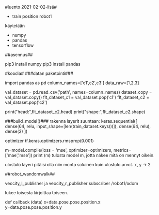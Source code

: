#luento 2021-02-02-lisä#
- train position robot1

käytetään
- numpy
- pandas
- tensorflow

##asennus##

pip3 install numpy
pip3 install pandas


#koodia#
###datan paketointi###

import pandas as pd
column_names=['c1',c2',c3']
data_raw=[1,2,3]

val_dataset = pd.read_csv('path', names=column_names)
dataset_copy = val_dataset.copy()
flt_dataset_c1 = val_dataset.pop('c1')
flt_dataset_c2 = val_dataset.pop('c2')

print("head:",flt_dataset_c2.head)
print("shape:",flt_dataset_c2.shape)


###build_model()###
rakenna layerit suuntaan:
keras.sequential([
dense(64, relu, input_shape=[len(train_dataset.keys())]),
dense(64, relu),
dense(2)
])

optimizer tf.keras.optimizers.rmsprop(0.001)

m=model.compile(loss = 'mse', optimizer=optimizers, metrics=['mae','mse'])
print (m)
tulosta model m, jotta näkee mitä on mennyt oikein.



ulostulo layeri pitäisi olla niin monta soluinen kuin ulostulo arvot. x, y -> 2


##robot_wandomwalk##

veocity_l_publisher ja veocity_r_publisher
subscriber /robot1/odom

lukee toisesta kirjoittaa toiseen.

def callback (data)
x=data.pose.pose.position.x
y=data.pose.pose.position.y


